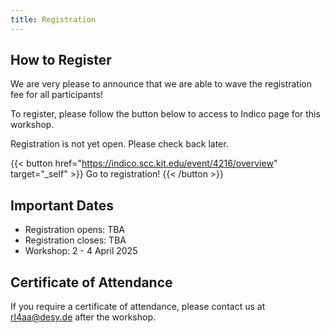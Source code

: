 ```yaml
---
title: Registration
---
```


## How to Register

We are very please to announce that we are able to wave the registration fee for all participants!

To register, please follow the button below to access to Indico page for this workshop.

Registration is not yet open. Please check back later.

{{< button href="https://indico.scc.kit.edu/event/4216/overview" target="_self" >}}
Go to registration!
{{< /button >}}

## Important Dates

- Registration opens: TBA
- Registration closes: TBA
- Workshop: 2 - 4 April 2025

## Certificate of Attendance

If you require a certificate of attendance, please contact us at [rl4aa@desy.de](mailto:rl4aa@desy.de) after the workshop.
